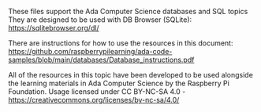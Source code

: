 These files support the Ada Computer Science databases and SQL topics
They are designed to be used with DB Browser (SQLite):
https://sqlitebrowser.org/dl/

There are instructions for how to use the resources in this document: https://github.com/raspberrypilearning/ada-code-samples/blob/main/databases/Database_instructions.pdf


All of the resources in this topic have been developed to be used alongside the learning materials in Ada Computer Science by the Raspberry Pi Foundation. Usage licensed under CC BY-NC-SA 4.0 - https://creativecommons.org/licenses/by-nc-sa/4.0/
